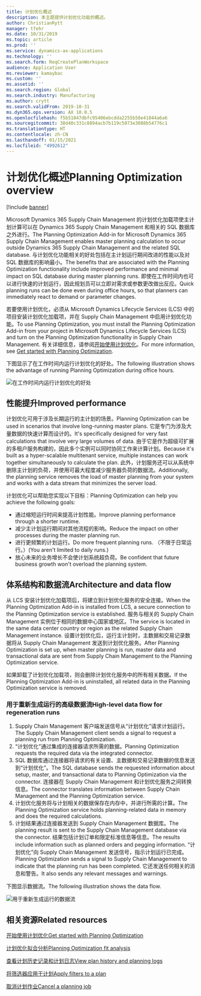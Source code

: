 ```yaml
---
title: 计划优化概述
description: 本主题提供计划优化功能的概述。
author: ChristianRytt
manager: tfehr
ms.date: 10/31/2019
ms.topic: article
ms.prod: ''
ms.service: dynamics-ax-applications
ms.technology: ''
ms.search.form: ReqCreatePlanWorkspace
audience: Application User
ms.reviewer: kamaybac
ms.custom: ''
ms.assetid: ''
ms.search.region: Global
ms.search.industry: Manufacturing
ms.author: crytt
ms.search.validFrom: 2019-10-31
ms.dyn365.ops.version: AX 10.0.5
ms.openlocfilehash: f5b51047dbfc95406ebcdda2255b58e41044a6a6
ms.sourcegitcommit: 38d40c331c8894acb7b119c5073e3088b54776c1
ms.translationtype: HT
ms.contentlocale: zh-CN
ms.lasthandoff: 01/15/2021
ms.locfileid: "4992612"
---
```

# <a name="planning-optimization-overview"></a><span data-ttu-id="1292b-103">计划优化概述</span><span class="sxs-lookup"><span data-stu-id="1292b-103">Planning Optimization overview</span></span>

[!include [banner](../../includes/banner.md)]

<span data-ttu-id="1292b-104">Microsoft Dynamics 365 Supply Chain Management 的计划优化加载项使主计划计算可以在 Dynamics 365 Supply Chain Management 和相关的 SQL 数据库之外进行。</span><span class="sxs-lookup"><span data-stu-id="1292b-104">The Planning Optimization Add-in for Microsoft Dynamics 365 Supply Chain Management enables master planning calculation to occur outside Dynamics 365 Supply Chain Management and the related SQL database.</span></span> <span data-ttu-id="1292b-105">与计划优化功能相关的好处包括在主计划运行期间改进的性能以及对 SQL 数据库的影响最小。</span><span class="sxs-lookup"><span data-stu-id="1292b-105">The benefits that are associated with the Planning Optimization functionality include improved performance and minimal impact on SQL database during master planning runs.</span></span> <span data-ttu-id="1292b-106">即使在工作时间内也可以进行快速的计划运行，因此规划员可以立即对需求或参数更改做出反应。</span><span class="sxs-lookup"><span data-stu-id="1292b-106">Quick planning runs can be done even during office hours, so that planners can immediately react to demand or parameter changes.</span></span>

<span data-ttu-id="1292b-107">若要使用计划优化，必须从 Microsoft Dynamics Lifecycle Services (LCS) 中的项目安装计划优化加载项，并在 Supply Chain Management 中启用计划优化功能。</span><span class="sxs-lookup"><span data-stu-id="1292b-107">To use Planning Optimization, you must install the Planning Optimization Add-in from your project in Microsoft Dynamics Lifecycle Services (LCS) and turn on the Planning Optimization functionality in Supply Chain Management.</span></span> <span data-ttu-id="1292b-108">有关详细信息，请参阅[开始使用计划优化](get-started.md)。</span><span class="sxs-lookup"><span data-stu-id="1292b-108">For more information, see [Get started with Planning Optimization](get-started.md).</span></span>

<span data-ttu-id="1292b-109">下图显示了在工作时间内运行计划优化的好处。</span><span class="sxs-lookup"><span data-stu-id="1292b-109">The following illustration shows the advantage of running Planning Optimization during office hours.</span></span>

![在工作时间内运行计划优化的好处](media/PlanningOptimization1.png)

## <a name="improved-performance"></a><span data-ttu-id="1292b-111">性能提升</span><span class="sxs-lookup"><span data-stu-id="1292b-111">Improved performance</span></span>

<span data-ttu-id="1292b-112">计划优化可用于涉及长期运行的主计划的场景。</span><span class="sxs-lookup"><span data-stu-id="1292b-112">Planning Optimization can be used in scenarios that involve long-running master plans.</span></span> <span data-ttu-id="1292b-113">它是专门为涉及大量数据的快速计算而设计的。</span><span class="sxs-lookup"><span data-stu-id="1292b-113">It's specifically designed for very fast calculations that involve very large volumes of data.</span></span> <span data-ttu-id="1292b-114">由于它是作为超级可扩展的多租户服务构建的，因此多个实例可以同时协同工作来计算计划。</span><span class="sxs-lookup"><span data-stu-id="1292b-114">Because it's built as a hyper-scalable multitenant service, multiple instances can work together simultaneously to calculate the plan.</span></span> <span data-ttu-id="1292b-115">此外，计划服务还可以从系统中删除主计划的负荷，并使用可最大程度减少服务器负荷的数据流。</span><span class="sxs-lookup"><span data-stu-id="1292b-115">Additionally, the planning service removes the load of master planning from your system and works with a data stream that minimizes the server load.</span></span>

<span data-ttu-id="1292b-116">计划优化可以帮助您实现以下目标：</span><span class="sxs-lookup"><span data-stu-id="1292b-116">Planning Optimization can help you achieve the following goals:</span></span>

- <span data-ttu-id="1292b-117">通过缩短运行时间来提高计划性能。</span><span class="sxs-lookup"><span data-stu-id="1292b-117">Improve planning performance through a shorter runtime.</span></span>
- <span data-ttu-id="1292b-118">减少主计划运行期间对其他流程的影响。</span><span class="sxs-lookup"><span data-stu-id="1292b-118">Reduce the impact on other processes during the master planning run.</span></span>
- <span data-ttu-id="1292b-119">进行更频繁的计划运行。</span><span class="sxs-lookup"><span data-stu-id="1292b-119">Do more frequent planning runs.</span></span> <span data-ttu-id="1292b-120">（不限于日常运行。）</span><span class="sxs-lookup"><span data-stu-id="1292b-120">(You aren't limited to daily runs.)</span></span>
- <span data-ttu-id="1292b-121">放心未来的业务增长不会使计划系统超负荷。</span><span class="sxs-lookup"><span data-stu-id="1292b-121">Be confident that future business growth won't overload the planning system.</span></span>

## <a name="architecture-and-data-flow"></a><span data-ttu-id="1292b-122">体系结构和数据流</span><span class="sxs-lookup"><span data-stu-id="1292b-122">Architecture and data flow</span></span>

<span data-ttu-id="1292b-123">从 LCS 安装计划优化加载项后，将建立到计划优化服务的安全连接。</span><span class="sxs-lookup"><span data-stu-id="1292b-123">When the Planning Optimization Add-in is installed from LCS, a secure connection to the Planning Optimization service is established.</span></span> <span data-ttu-id="1292b-124">服务与相关的 Supply Chain Management 实例位于相同的数据中心国家或地区。</span><span class="sxs-lookup"><span data-stu-id="1292b-124">The service is located in the same data center country or region as the related Supply Chain Management instance.</span></span> <span data-ttu-id="1292b-125">设置计划优化后，运行主计划时，主数据和交易记录数据将从 Supply Chain Management 发送到计划优化服务。</span><span class="sxs-lookup"><span data-stu-id="1292b-125">After Planning Optimization is set up, when master planning is run, master data and transactional data are sent from Supply Chain Management to the Planning Optimization service.</span></span>

<span data-ttu-id="1292b-126">如果卸载了计划优化加载项，则会删除计划优化服务中的所有相关数据。</span><span class="sxs-lookup"><span data-stu-id="1292b-126">If the Planning Optimization Add-in is uninstalled, all related data in the Planning Optimization service is removed.</span></span>

### <a name="high-level-data-flow-for-regeneration-runs"></a><span data-ttu-id="1292b-127">用于重新生成运行的高级数据流</span><span class="sxs-lookup"><span data-stu-id="1292b-127">High-level data flow for regeneration runs</span></span>

1. <span data-ttu-id="1292b-128">Supply Chain Management 客户端发送信号从“计划优化”请求计划运行。</span><span class="sxs-lookup"><span data-stu-id="1292b-128">The Supply Chain Management client sends a signal to request a planning run from Planning Optimization.</span></span>
2. <span data-ttu-id="1292b-129">“计划优化”通过集成的连接器请求所需的数据。</span><span class="sxs-lookup"><span data-stu-id="1292b-129">Planning Optimization requests the required data via the integrated connector.</span></span>
3. <span data-ttu-id="1292b-130">SQL 数据库通过连接器将请求的有关设置、主数据和交易记录数据的信息发送到“计划优化”。</span><span class="sxs-lookup"><span data-stu-id="1292b-130">The SQL database sends the requested information about setup, master, and transactional data to Planning Optimization via the connector.</span></span> <span data-ttu-id="1292b-131">连接器在 Supply Chain Management 和计划优化服务之间转换信息。</span><span class="sxs-lookup"><span data-stu-id="1292b-131">The connector translates information between Supply Chain Management and the Planning Optimization service.</span></span>
4. <span data-ttu-id="1292b-132">计划优化服务将与计划相关的数据保存在内存中，并进行所需的计算。</span><span class="sxs-lookup"><span data-stu-id="1292b-132">The Planning Optimization service holds planning-related data in memory and does the required calculations.</span></span>
5. <span data-ttu-id="1292b-133">计划结果通过连接器发送到 Supply Chain Management 数据库。</span><span class="sxs-lookup"><span data-stu-id="1292b-133">The planning result is sent to the Supply Chain Management database via the connector.</span></span> <span data-ttu-id="1292b-134">结果包括计划订单和限定标准信息等信息。</span><span class="sxs-lookup"><span data-stu-id="1292b-134">The results include information such as planned orders and pegging information.</span></span> <span data-ttu-id="1292b-135">“计划优化”向 Supply Chain Management 发送信号，指示计划运行已完成。</span><span class="sxs-lookup"><span data-stu-id="1292b-135">Planning Optimization sends a signal to Supply Chain Management to indicate that the planning run has been completed.</span></span> <span data-ttu-id="1292b-136">它还发送任何相关的消息和警告。</span><span class="sxs-lookup"><span data-stu-id="1292b-136">It also sends any relevant messages and warnings.</span></span>

<span data-ttu-id="1292b-137">下图显示数据流。</span><span class="sxs-lookup"><span data-stu-id="1292b-137">The following illustration shows the data flow.</span></span>

![用于重新生成运行的数据流](media/PlanningOptimization2.png)

## <a name="related-resources"></a><span data-ttu-id="1292b-139">相关资源</span><span class="sxs-lookup"><span data-stu-id="1292b-139">Related resources</span></span>

[<span data-ttu-id="1292b-140">开始使用计划优化</span><span class="sxs-lookup"><span data-stu-id="1292b-140">Get started with Planning Optimization</span></span>](get-started.md)

[<span data-ttu-id="1292b-141">计划优化拟合分析</span><span class="sxs-lookup"><span data-stu-id="1292b-141">Planning Optimization fit analysis</span></span>](planning-optimization-fit-analysis.md)

[<span data-ttu-id="1292b-142">查看计划历史记录和计划日志</span><span class="sxs-lookup"><span data-stu-id="1292b-142">View plan history and planning logs</span></span>](plan-history-logs.md)

[<span data-ttu-id="1292b-143">将筛选器应用于计划</span><span class="sxs-lookup"><span data-stu-id="1292b-143">Apply filters to a plan</span></span>](plan-filters.md)

[<span data-ttu-id="1292b-144">取消计划作业</span><span class="sxs-lookup"><span data-stu-id="1292b-144">Cancel a planning job</span></span>](cancel-planning-job.md)
